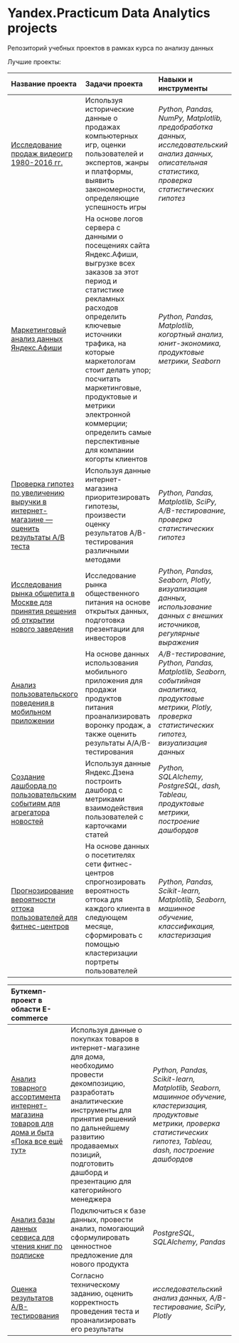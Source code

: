 # Yandex.Praсtiсum Data Analytics projects
Репозиторий учебных проектов в рамках курса по анализу данных 

Лучшие проекты:


| Название проекта | Задачи проекта | Навыки и инструменты | 
| :---------------------- | :---------------------- | :---------------------- |
| [Исследование продаж видеоигр 1980-2016 гг.](intermediate_project) | Используя исторические данные о продажах компьютерных игр, оценки пользователей и экспертов, жанры и платформы, выявить закономерности, определяющие успешность игры | *Python, Pandas, NumPy, Matplotlib, предобработка данных, исследовательский анализ данных, описательная статистика, проверка статистических гипотез* |
| [Маркетинговый анализ данных Яндекс.Афиши](marketing_analysis) | На основе логов сервера с данными о посещениях сайта Яндекс.Афиши, выгрузке всех заказов за этот период и статистике рекламных расходов определить ключевые источники трафика, на которые маркетологам стоит делать упор; посчитать маркетинговые, продуктовые и метрики электронной коммерции; определить самые перспективные для компании когорты клиентов | *Python, Pandas, Matplotlib, когортный анализ, юнит-экономика, продуктовые метрики, Seaborn* |
| [Проверка гипотез по увеличению выручки в интернет-магазине — оценить результаты A/B теста](ab_test) | Используя данные интернет-магазина приоритезировать гипотезы, произвести оценку результатов A/B-тестирования различными методами | *Python, Pandas, Matplotlib, SciPy, A/B-тестирование, проверка статистических гипотез* |
| [Исследования рынка общепита в Москве для принятия решения об открытии нового заведения](visualization) | Исследование рынка общественного питания на основе открытых данных, подготовка презентации для инвесторов | *Python, Pandas, Seaborn, Plotly, визуализация данных, использование данных с внешних источников, регулярные выражения* | 
| [Анализ пользовательского поведения в мобильном приложении](intermediate_project_2) | На основе данных использования мобильного приложения для продажи продуктов питания проанализировать воронку продаж, а также оценить результаты A/A/B-тестирования | *A/B-тестирование, Python, Pandas, Matplotlib, Seaborn, событийная аналитика, продуктовые метрики, Plotly, проверка статистических гипотез, визуализация данных* | 
| [Создание дашборда по пользовательским событиям для агрегатора новостей](automation) | Используя данные Яндекс.Дзена построить дашборд с метриками взаимодействия пользователей с карточками статей | *Python, SQLAlchemy, PostgreSQL, dash, Tableau, продуктовые метрики, построение дашбордов* | 
| [Прогнозирование вероятности оттока пользователей для фитнес-центров](machine_learning) | На основе данных о посетителях сети фитнес-центров спрогнозировать вероятность оттока для каждого клиента в следующем месяце, сформировать с помощью кластеризации портреты пользователей | *Python, Pandas, Scikit-learn, Matplotlib, Seaborn, машинное обучение, классификация, кластеризация* | 

| Буткемп-проект в области E-commerce |  |  |
| :---------------------- | :---------------------- | :---------------------- |
| [Анализ товарного ассортимента интернет-магазина товаров для дома и быта «Пока все ещё тут»](final_project/ecommerce) | Используя данные о покупках товаров в интернет-магазине для дома, необходимо провести декомпозицию, разработать аналитические инструменты для принятия решений по дальнейшему развитию продаваемых позиций, подготовить дашборд и презентацию для категорийного менеджера | *Python, Pandas, Scikit-learn, Matplotlib, Seaborn, машинное обучение, кластеризация, продуктовые метрики, проверка статистических гипотез, Tableau, dash, построение дашбордов* |
| [Анализ базы данных сервиса для чтения книг по подписке](final_project/sql) | Подключиться к базе данных, провести анализ, помогающий сформулировать ценностное предложение для нового продукта | *PostgreSQL, SQLAlchemy, Pandas* |
| [Оценка результатов А/B-тестирования](final_project/ab_test_ecommerce) | Согласно техническому заданию, оценить корректность проведения теста и проанализировать его результаты | *исследовательский анализ данных, A/B-тестирование, SciPy, Plotly* | 
